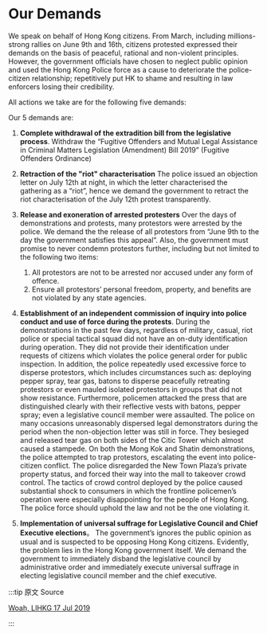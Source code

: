 # Our Demands

We speak on behalf of Hong Kong citizens.  From March, including millions-strong rallies on June 9th and 16th, citizens protested expressed their demands on the basis of peaceful, rational and non-violent principles. However, the government officials have chosen to neglect public opinion and used the Hong Kong Police force as a cause to deteriorate the police-citizen relationship; repetitively put HK to shame and resulting in law enforcers losing their credibility.

All actions we take are for the following five demands:

Our 5 demands are:

1. **Complete withdrawal of the extradition bill from the legislative process**.  Withdraw the “Fugitive Offenders and Mutual Legal Assistance in Criminal Matters Legislation (Amendment) Bill 2019” (Fugitive Offenders Ordinance)

2. **Retraction of the "riot" characterisation** The police issued an objection letter on July 12th at night, in which the letter characterised the gathering as a “riot”, hence we demand the government to retract the riot characterisation of the July 12th protest transparently.

3. **Release and exoneration of arrested protesters** Over the days of demonstrations and protests, many protestors were arrested by the police. We demand the the release of all protestors from “June 9th to the day the government satisfies this appeal”. Also, the government must promise to never condemn protestors further, including but not limited to the following two items:

    1. All protestors are not to be arrested nor accused under any form of offence. 
    2. Ensure all protestors’ personal freedom, property, and benefits are not violated by any state agencies.

4. **Establishment of an independent commission of inquiry into police conduct and use of force during the protests**. During the demonstrations in the past few days, regardless of military, casual, riot police or special tactical squad did not have an on-duty identification during operation. They did not provide their identification under requests of citizens which violates the police general order for public inspection. In addition, the police repeatedly used excessive force to disperse protestors, which includes circumstances such as: deploying pepper spray, tear gas, batons to disperse peacefully retreating protestors or even mauled isolated protestors in groups that did not show resistance. Furthermore, policemen attacked the press that are distinguished clearly with their reflective vests with batons, pepper spray; even a legislative council member were assaulted. The police on many occasions unreasonably dispersed legal demonstrators during the period when the non-objection letter was still in force. They besieged and released tear gas on both sides of the Citic Tower which almost caused a stampede. On both the Mong Kok and Shatin demonstrations, the police attempted to trap protestors, escalating the event into police-citizen conflict. The police disregarded the New Town Plaza’s private property status, and forced their way into the mall to takeover crowd control. The tactics of crowd control deployed by the police caused substantial shock to consumers in which the frontline policemen’s operation were especially disappointing for the people of Hong Kong. The police force should uphold the law and not be the one violating it. 

5. **Implementation of universal suffrage for Legislative Council and Chief Executive elections**。 The government’s ignores the public opinion as usual and is suspected to be opposing Hong Kong citizens. Evidently, the problem lies in the Hong Kong government itself. We demand the government to immediately disband the legislative council by administrative order and immediately execute universal suffrage in electing legislative council member and the chief executive.

:::tip 原文 Source

[Woah, LIHKG 17 Jul 2019](https://lihkg.com/thread/1327035/)

:::